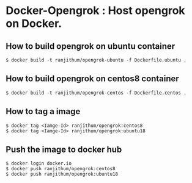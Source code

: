 # Docker-Opengrok : Host opengrok on Docker.

## How to build opengrok on ubuntu container
```
$ docker build -t ranjithum/opengrok-ubuntu -f Dockerfile.ubuntu .
```

## How to build opengrok on centos8 container
```
$ docker build -t ranjithum/opengrok-centos -f Dockerfile.centos .
```

## How to tag a image
```
$ docker tag <Iamge-Id> ranjithum/opengrok:centos8
$ docker tag <Iamge-Id> ranjithum/opengrok:ubuntu18
```

## Push the image to docker hub
```
$ docker login docker.io
$ docker push ranjithum/opengrok:centos8
$ docker push ranjithum/opengrok:ubuntu18
```
